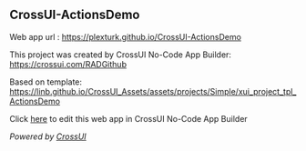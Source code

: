 ## CrossUI-ActionsDemo
Web app url : https://plexturk.github.io/CrossUI-ActionsDemo

This project was created by CrossUI No-Code App Builder: https://crossui.com/RADGithub

Based on template: https://linb.github.io/CrossUI_Assets/assets/projects/Simple/xui_project_tpl_ActionsDemo

Click [here](https://crossui.com/RADGithub/#!from=github&owner=plexturk&repo=CrossUI-ActionsDemo) to edit this web app in CrossUI No-Code App Builder

<i>Powered by [CrossUI](https://crossui.com)</i>
